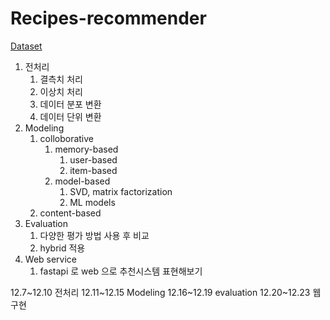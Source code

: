 # Recipes-recommender

[Dataset](https://www.kaggle.com/datasets/shuyangli94/food-com-recipes-and-user-interactions/data?select=RAW_interactions.csv)


1. 전처리
    1. 결측치 처리
    2. 이상치 처리
    3. 데이터 분포 변환
    4. 데이터 단위 변환
2. Modeling
    1. colloborative
        1. memory-based
            1. user-based
            2. item-based
        2. model-based
            1. SVD, matrix factorization
            2. ML models
    2. content-based
3. Evaluation
    1. 다양한 평가 방법 사용 후 비교
    2. hybrid 적용
4. Web service
    1. fastapi 로 web 으로 추천시스템 표현해보기


12.7~12.10 전처리
12.11~12.15 Modeling
12.16~12.19 evaluation
12.20~12.23 웹 구현
